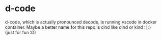 # d-code
d-code, which is actually pronounced decode, is running vscode in docker container. Maybe a better name for this repo is cind like dind or kind :| :)  (just for fun :D) 

